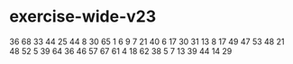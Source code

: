 # exercise-wide-v23
36
68
33
44
25
44
8
30
65
1
6
9
7
21
40
6
17
30
31
13
8
17
49
47
53
48
21
48
52
5
39
64
36
46
57
67
61
4
18
62
38
5
7
13
39
44
14
29
